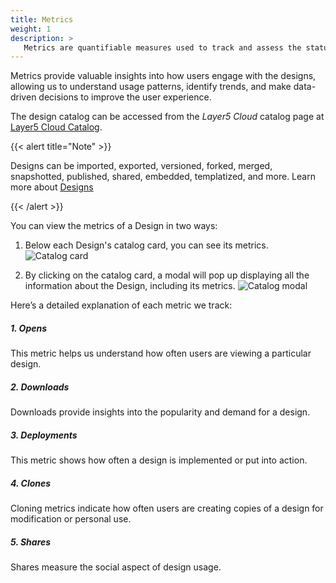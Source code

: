 ```yaml
---
title: Metrics
weight: 1
description: >
   Metrics are quantifiable measures used to track and assess the status, progress, and performance of various activities and user interactions with Designs.
---
```


Metrics provide valuable insights into how users engage with the designs, allowing us to understand usage patterns, identify trends, and make data-driven decisions to improve the user experience.

The design catalog can be accessed from the _Layer5 Cloud_ catalog page at [Layer5 Cloud Catalog](https://cloud.layer5.io/catalog).

{{< alert title="Note" >}}

Designs can be imported, exported, versioned, forked, merged, snapshotted, published, shared, embedded, templatized, and more. Learn more about [Designs](/kanvas/getting-started/)

{{< /alert >}}

You can view the metrics of a Design in two ways:
1. Below each Design's catalog card, you can see its metrics.
![Catalog card](/cloud/catalog/images/cards.png)

2. By clicking on the catalog card, a modal will pop up displaying all the information about the Design, including its metrics.
![Catalog modal](/cloud/catalog/images/modal.png)

Here’s a detailed explanation of each metric we track:

##### 1. Opens
This metric helps us understand how often users are viewing a particular design.

##### 2. Downloads
Downloads provide insights into the popularity and demand for a design.

##### 3. Deployments
This metric shows how often a design is implemented or put into action. 

##### 4. Clones
Cloning metrics indicate how often users are creating copies of a design for modification or personal use.

##### 5. Shares
Shares measure the social aspect of design usage.
